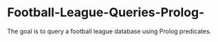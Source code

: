 # Football-League-Queries-Prolog-
The goal is to query a football league database using Prolog predicates.
